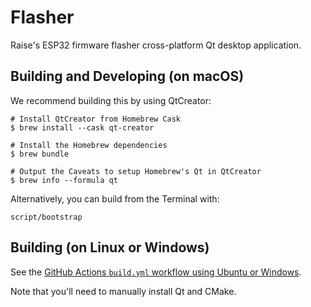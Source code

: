 # Flasher

Raise's ESP32 firmware flasher cross-platform Qt desktop application.

## Building and Developing (on macOS)

We recommend building this by using QtCreator:

```console
# Install QtCreator from Homebrew Cask
$ brew install --cask qt-creator

# Install the Homebrew dependencies
$ brew bundle

# Output the Caveats to setup Homebrew's Qt in QtCreator
$ brew info --formula qt
```

Alternatively, you can build from the Terminal with:

```console
script/bootstrap
```

## Building (on Linux or Windows)

See the [GitHub Actions `build.yml` workflow using Ubuntu or Windows](https://github.com/raisedevs/flasher/blob/main/.github/workflows/build.yml).

Note that you'll need to manually install Qt and CMake.
